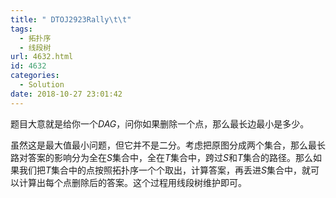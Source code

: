 ```yaml
---
title: " DTOJ2923Rally\t\t"
tags:
  - 拓扑序
  - 线段树
url: 4632.html
id: 4632
categories:
  - Solution
date: 2018-10-27 23:01:42
---
```


题目大意就是给你一个$DAG$，问你如果删除一个点，那么最长边最小是多少。

虽然这是最大值最小问题，但它并不是二分。考虑把原图分成两个集合，那么最长路对答案的影响分为全在$S$集合中，全在$T$集合中，跨过$S$和$T$集合的路径。那么如果我们把$T$集合中的点按照拓扑序一个个取出，计算答案，再丢进$S$集合中，就可以计算出每个点删除后的答案。这个过程用线段树维护即可。